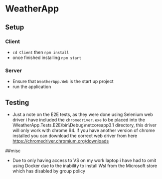 # WeatherApp
## Setup
### Client
* `cd Client` then `npm install`
* once finished installing `npm start`

### Server
* Ensure that `WeatherApp.Web` is the start up project
* run the application

## Testing

* Just a note on the E2E tests, as they were done using Selenium web driver i have included the `chromedriver.exe` to be placed into the \WeatherApp.Tests.E2E\bin\Debug\netcoreapp3.1 directory, this driver will only work with chrome 94. if you have another version of chrome installed you can download the correct web driver from here https://chromedriver.chromium.org/downloads

##misc
* Due to only having access to VS on my work laptop i have had to omit using Docker due to the inability to install Wsl from the Microsoft store which has disabled by group policy
